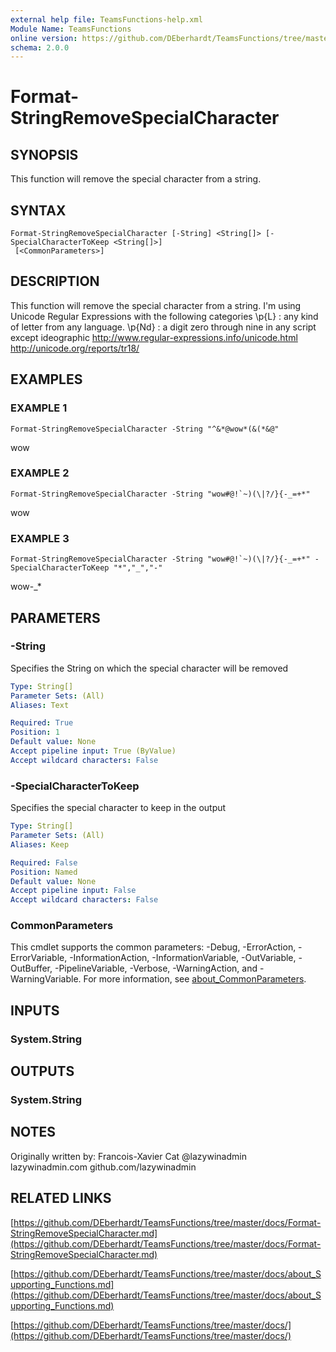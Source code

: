 ```yaml
---
external help file: TeamsFunctions-help.xml
Module Name: TeamsFunctions
online version: https://github.com/DEberhardt/TeamsFunctions/tree/master/docs/Format-StringRemoveSpecialCharacter.md
schema: 2.0.0
---
```


# Format-StringRemoveSpecialCharacter

## SYNOPSIS
This function will remove the special character from a string.

## SYNTAX

```
Format-StringRemoveSpecialCharacter [-String] <String[]> [-SpecialCharacterToKeep <String[]>]
 [<CommonParameters>]
```

## DESCRIPTION
This function will remove the special character from a string.
I'm using Unicode Regular Expressions with the following categories
\p{L} : any kind of letter from any language.
\p{Nd} : a digit zero through nine in any script except ideographic
http://www.regular-expressions.info/unicode.html
http://unicode.org/reports/tr18/

## EXAMPLES

### EXAMPLE 1
```
Format-StringRemoveSpecialCharacter -String "^&*@wow*(&(*&@"
```

wow

### EXAMPLE 2
```
Format-StringRemoveSpecialCharacter -String "wow#@!`~)(\|?/}{-_=+*"
```

wow

### EXAMPLE 3
```
Format-StringRemoveSpecialCharacter -String "wow#@!`~)(\|?/}{-_=+*" -SpecialCharacterToKeep "*","_","-"
```

wow-_*

## PARAMETERS

### -String
Specifies the String on which the special character will be removed

```yaml
Type: String[]
Parameter Sets: (All)
Aliases: Text

Required: True
Position: 1
Default value: None
Accept pipeline input: True (ByValue)
Accept wildcard characters: False
```

### -SpecialCharacterToKeep
Specifies the special character to keep in the output

```yaml
Type: String[]
Parameter Sets: (All)
Aliases: Keep

Required: False
Position: Named
Default value: None
Accept pipeline input: False
Accept wildcard characters: False
```

### CommonParameters
This cmdlet supports the common parameters: -Debug, -ErrorAction, -ErrorVariable, -InformationAction, -InformationVariable, -OutVariable, -OutBuffer, -PipelineVariable, -Verbose, -WarningAction, and -WarningVariable. For more information, see [about_CommonParameters](http://go.microsoft.com/fwlink/?LinkID=113216).

## INPUTS

### System.String
## OUTPUTS

### System.String
## NOTES
Originally written by:
Francois-Xavier Cat
@lazywinadmin
lazywinadmin.com
github.com/lazywinadmin

## RELATED LINKS

[https://github.com/DEberhardt/TeamsFunctions/tree/master/docs/Format-StringRemoveSpecialCharacter.md](https://github.com/DEberhardt/TeamsFunctions/tree/master/docs/Format-StringRemoveSpecialCharacter.md)

[https://github.com/DEberhardt/TeamsFunctions/tree/master/docs/about_Supporting_Functions.md](https://github.com/DEberhardt/TeamsFunctions/tree/master/docs/about_Supporting_Functions.md)

[https://github.com/DEberhardt/TeamsFunctions/tree/master/docs/](https://github.com/DEberhardt/TeamsFunctions/tree/master/docs/)

